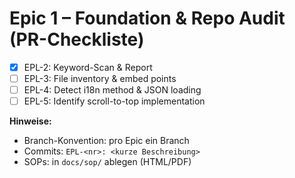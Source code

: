 # Epic 1 – Foundation & Repo Audit (PR-Checkliste)

- [x] EPL-2: Keyword-Scan & Report
- [ ] EPL-3: File inventory & embed points
- [ ] EPL-4: Detect i18n method & JSON loading
- [ ] EPL-5: Identify scroll-to-top implementation

**Hinweise:**
- Branch-Konvention: pro Epic ein Branch
- Commits: `EPL-<nr>: <kurze Beschreibung>`
- SOPs: in `docs/sop/` ablegen (HTML/PDF)
